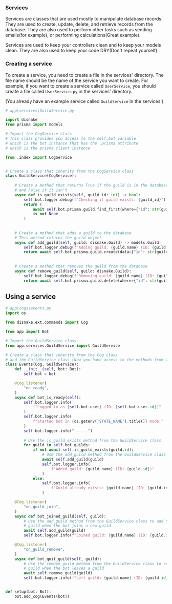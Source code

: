 ### Services
Services are classes that are used mostly to manipulate database
records. They are used to create, update, delete, and retrieve
records from the database. They are also used to perform other 
tasks such as sending emails(for example), or performing 
calculations(Great example).

Services are used to keep your controllers clean and to keep your
models clean. They are also used to keep your code DRY(Don't repeat yourself).

### Creating a service
To create a service, you need to create a file in the services' directory. The 
file name should be the name of the service you want to create. For example, if
you want to create a service called `UserService`, you should create a file
called `UserService.py` in the services' directory.

(You already have an example service called `GuildService` in the services')

```python
# app\services\GuildService.py

import disnake
from prisma import models

# Import the CogService class
# This class provides you access to the self.bot variable
# which is the bot instance that has the .prisma attribute
# which is the prisma client instance

from .index import CogService 


# Create a class that inherits from the CogService class
class GuildService(CogService):
    
    # Create a method that returns True if the guild is in the database
    # and False if it isn't
    async def is_guild_exists(self, guild_id: int) -> bool:
        self.bot.logger.debug(f"Checking if guild exists: {guild_id}")
        return (
            await self.bot.prisma.guild.find_first(where={"id": str(guild_id)})
            is not None
        )
    
    
    # Create a method that adds a guild to the database
    # This method returns the guild object
    async def add_guild(self, guild: disnake.Guild) -> models.Guild:
        self.bot.logger.debug(f"Adding guild: {guild.name} (ID: {guild.id})")
        return await self.bot.prisma.guild.create(data={"id": str(guild.id)})
    
    
    # Create a method that removes the guild from the database
    async def remove_guild(self, guild: disnake.Guild):
        self.bot.logger.debug(f"Removing guild: {guild.name} (ID: {guild.id})")
        return await self.bot.prisma.guild.delete(where={"id": str(guild.id)})

```

Using a service
---------------

```python
# app\cogs\events.py
import os

from disnake.ext.commands import Cog

from app import Bot

# Import the GuildService class
from app.services.GuildService import GuildService

# Create a class that inherits from the Cog class
# and the GuildService class (Now you have access to the methods from the GuildService class)
class Events(Cog, GuildService):
    def __init__(self, bot: Bot):
        self.bot = bot

    @Cog.listener(
        "on_ready",
    )
    async def bot_is_ready(self):
        self.bot.logger.info(
            f"Logged in as {self.bot.user} (ID: {self.bot.user.id})"
        )
        self.bot.logger.info(
            f"Started bot in {os.getenv('STATE_NAME').title()} mode."
        )
        self.bot.logger.info("------")
        
        # Use the is_guild_exists method from the GuildService class
        for guild in self.bot.guilds:
            if not await self.is_guild_exists(guild.id):
                # Use the add_guild method from the GuildService class
                await self.add_guild(guild)
                self.bot.logger.info(
                    f"Added guild: {guild.name} (ID: {guild.id})"
                )
            else:
                self.bot.logger.info(
                    f"Guild already exists: {guild.name} (ID: {guild.id})"
                )

    @Cog.listener(
        "on_guild_join",
    )
    async def bot_joined_guild(self, guild):
        # Use the add_guild method from the GuildService class to add new 
        # guild when the bot joins a new guild 
        await self.add_guild(guild)
        self.bot.logger.info(f"Joined guild: {guild.name} (ID: {guild.id})")

    @Cog.listener(
        "on_guild_remove",
    )
    async def bot_quit_guild(self, guild):
        # Use the remove_guild method from the GuildService class to remove
        # guild when the bot leaves a guild
        await self.remove_guild(guild)
        self.bot.logger.info(f"Left guild: {guild.name} (ID: {guild.id})")


def setup(bot: Bot):
    bot.add_cog(Events(bot))


```